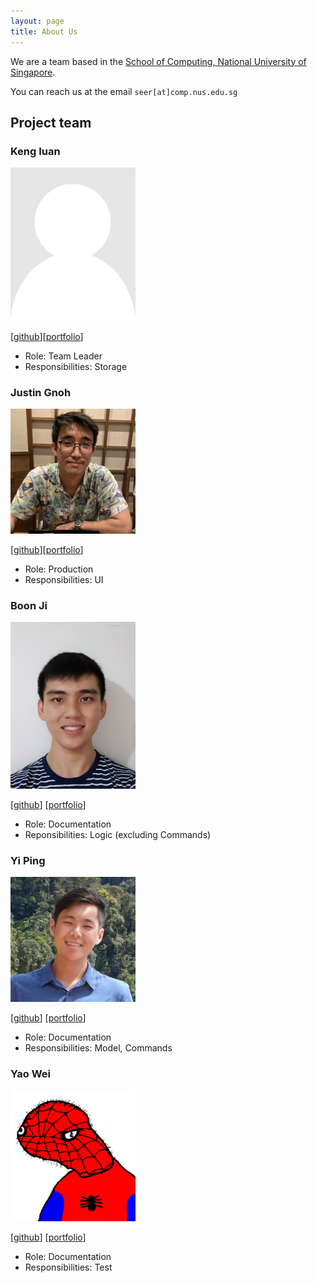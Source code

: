 ```yaml
---
layout: page
title: About Us
---
```


We are a team based in the [School of Computing, National University of Singapore](http://www.comp.nus.edu.sg).

You can reach us at the email `seer[at]comp.nus.edu.sg`

## Project team

### Keng Iuan

<img src="images/darkdestry-t.png" width="200px">

[[github](http://github.com/darkdestry-t)][[portfolio](team/darkdestry-t)]

* Role: Team Leader
* Responsibilities: Storage

### Justin Gnoh

<img src="images/justgnohug.png" width="200px">

[[github](http://github.com/justgnohUG)][[portfolio](team/justgnohug.md)]
<!-- [[portfolio](team/johndoe.md)] -->

* Role: Production
* Responsibilities: UI

### Boon Ji

<img src="images/tanboonji.png" width="200px">

[[github](https://github.com/tanboonji)]
[[portfolio](team/tanboonji)]

* Role: Documentation
* Reponsibilities: Logic (excluding Commands)

### Yi Ping

<img src="images/oeiyiping.png" width="200px">

[[github](http://github.com/oeiyiping)]
[[portfolio](team/oeiyiping)]

* Role: Documentation
* Responsibilities: Model, Commands

### Yao Wei

<img src="images/yaowei-soc.png" width="200px">

[[github](https://github.com/yaowei-soc)]
[[portfolio](team/yaowei-soc)]

* Role: Documentation
* Responsibilities: Test
